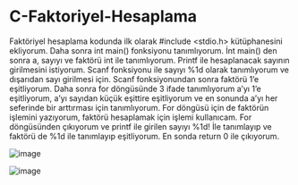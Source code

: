 # C-Faktoriyel-Hesaplama

Faktöriyel hesaplama kodunda ilk olarak #include <stdio.h> kütüphanesini ekliyorum. Daha sonra int main() fonksiyonu tanımlıyorum. İnt main() den sonra a, sayıyı ve faktörü int ile tanımlıyorum.
Printf ile hesaplanacak sayının girilmesini istiyorum. Scanf fonksiyonu ile sayıyı %1d olarak tanımlıyorum ve dışarıdan sayı girilmesi için. Scanf fonksiyonundan sonra faktörü 1’e eşitliyorum.
Daha sonra for döngüsünde 3 ifade tanımlıyorum a’yı 1’e eşitliyorum, a’yı sayıdan küçük eşittire eşitliyorum ve en sonunda a’yı her seferinde bir arttırması için tanımlıyorum. For döngüsü için de faktörün işlemini yazıyorum, faktörü hesaplamak için işlemi kullanıcam. For döngüsünden çıkıyorum ve printf ile girilen sayıyı %1d! İle tanımlayıp ve faktörü de %1d ile tanımlayıp eşitliyorum.
En sonda return 0 ile çıkıyorum.


![image](https://user-images.githubusercontent.com/101289239/206900832-bb23825e-301d-405e-9be9-ca278a51fc3c.png)


![image](https://user-images.githubusercontent.com/101289239/206900846-bfd9503c-6e56-4fdb-993c-25ed577fb571.png)
